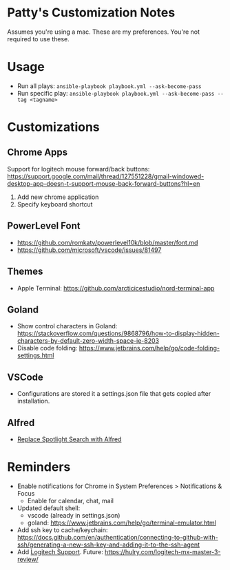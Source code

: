 # Patty's Customization Notes
Assumes you're using a mac.
These are my preferences. You're not required to use these.

# Usage
* Run all plays: `ansible-playbook playbook.yml --ask-become-pass`
* Run specific play: `ansible-playbook playbook.yml --ask-become-pass --tag <tagname>`

# Customizations

## Chrome Apps
Support for logitech mouse forward/back buttons: https://support.google.com/mail/thread/127551228/gmail-windowed-desktop-app-doesn-t-support-mouse-back-forward-buttons?hl=en
1. Add new chrome application
1. Specify keyboard shortcut

## PowerLevel Font
* https://github.com/romkatv/powerlevel10k/blob/master/font.md
* https://github.com/microsoft/vscode/issues/81497

## Themes
* Apple Terminal: https://github.com/arcticicestudio/nord-terminal-app

## Goland
* Show control characters in Goland: https://stackoverflow.com/questions/9868796/how-to-display-hidden-characters-by-default-zero-width-space-ie-8203
* Disable code folding: https://www.jetbrains.com/help/go/code-folding-settings.html

## VSCode
* Configurations are stored it a settings.json file that gets copied after installation.

## Alfred
* [Replace Spotlight Search with Alfred](https://www.alfredapp.com/help/troubleshooting/cmd-space/)


# Reminders
* Enable notifications for Chrome in System Preferences > Notifications & Focus
  * Enable for calendar, chat, mail
* Updated default shell:
  * vscode (already in settings.json)
  * goland: https://www.jetbrains.com/help/go/terminal-emulator.html
* Add ssh key to cache/keychain: https://docs.github.com/en/authentication/connecting-to-github-with-ssh/generating-a-new-ssh-key-and-adding-it-to-the-ssh-agent
* Add [Logitech Support](https://www.logitech.com/en-us/software/logi-options-plus.html). Future: https://hulry.com/logitech-mx-master-3-review/



